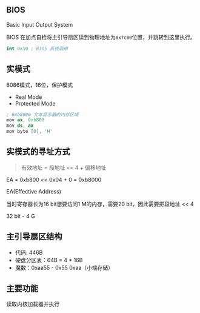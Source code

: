 ## BIOS

Basic Input Output System

BIOS 在加点自检将主引导扇区读到物理地址为`0x7c00`位置，并跳转到这里执行。

```s
int 0x10 ; BIOS 系统调用
```

## 实模式

8086模式，16位，保护模式

- Real Mode
- Protected Mode

```s
; 0xb8000 文本显示器的内存区域
mov ax, 0xb800
mov ds, ax
mov byte [0], 'H'
```

## 实模式的寻址方式

> 有效地址 = 段地址 << 4 + 偏移地址

EA = 0xb800 << 0x04 + 0 = 0xb8000

EA(Effective Address)

当时寄存器长为16 bit想要访问1 M的内存，需要20 bit，因此需要把段地址 << 4

32 bit - 4 G

## 主引导扇区结构

- 代码: 446B
- 硬盘分区表：64B = 4 * 16B
- 魔数：0xaa55 - 0x55 0xaa（小端存储）

## 主要功能

读取内核加载器并执行

